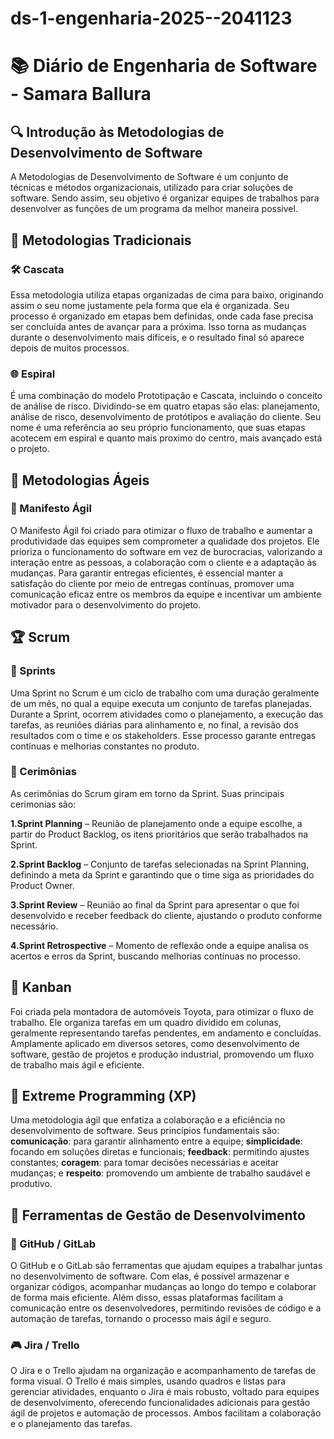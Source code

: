 # ds-1-engenharia-2025--2041123
# 📚 Diário de Engenharia de Software - Samara Ballura

## 🔍 Introdução às Metodologias de Desenvolvimento de Software 
 A Metodologias de Desenvolvimento de Software é um conjunto de técnicas e métodos organizacionais, utilizado para criar soluções de software. Sendo assim, seu objetivo é organizar equipes de trabalhos para desenvolver as funções de um programa da melhor maneira possivel.

## 📖 Metodologias Tradicionais  
### 🛠️ Cascata  
 Essa metodologia utiliza etapas organizadas de cima para baixo, originando assim o seu nome justamente pela forma que ela é organizada. Seu processo é organizado em etapas bem definidas, onde cada fase precisa ser concluída antes de avançar para a próxima. Isso torna as mudanças durante o desenvolvimento mais difíceis, e o resultado final só aparece depois de muitos processos.
 
### 🌐 Espiral  
 É uma combinação do modelo Prototipação e Cascata, incluindo o conceito de análise de risco. Dividindo-se em quatro etapas são elas: planejamento, análise de risco, desenvolvimento de protótipos e avaliação do cliente. Seu nome é uma referência ao seu próprio funcionamento, que suas etapas acotecem em espiral e quanto mais proximo do centro, mais avançado está o projeto.

## 💪 Metodologias Ágeis  
### 📖 Manifesto Ágil  
 O Manifesto Ágil foi criado para otimizar o fluxo de trabalho e aumentar a produtividade das equipes sem comprometer a qualidade dos projetos. Ele prioriza o funcionamento do software em vez de burocracias, valorizando a interação entre as pessoas, a colaboração com o cliente e a adaptação às mudanças. Para garantir entregas eficientes, é essencial manter a satisfação do cliente por meio de entregas contínuas, promover uma comunicação eficaz entre os membros da equipe e incentivar um ambiente motivador para o desenvolvimento do projeto.

## 🏆 Scrum  
### 📅 Sprints  
 Uma Sprint no Scrum é um ciclo de trabalho com uma duração geralmente de um mês, no qual a equipe executa um conjunto de tarefas planejadas. Durante a Sprint, ocorrem atividades como o planejamento, a execução das tarefas, as reuniões diárias para alinhamento e, no final, a revisão dos resultados com o time e os stakeholders. Esse processo garante entregas contínuas e melhorias constantes no produto.
 
### 💬 Cerimônias  
 As cerimônias do Scrum giram em torno da Sprint. Suas principais cerimonias são:
 
 **1.Sprint Planning** – Reunião de planejamento onde a equipe escolhe, a partir do Product Backlog, os itens prioritários que serão trabalhados na Sprint.
 
 **2.Sprint Backlog** – Conjunto de tarefas selecionadas na Sprint Planning, definindo a meta da Sprint e garantindo que o time siga as prioridades do Product Owner.

 **3.Sprint Review** – Reunião ao final da Sprint para apresentar o que foi desenvolvido e receber feedback do cliente, ajustando o produto conforme necessário.
 
 **4.Sprint Retrospective** – Momento de reflexão onde a equipe analisa os acertos e erros da Sprint, buscando melhorias contínuas no processo.

## 🎯 Kanban  
 Foi criada pela montadora de automóveis Toyota, para otimizar o fluxo de trabalho. Ele organiza tarefas em um quadro dividido em colunas, geralmente representando tarefas pendentes, em andamento e concluídas. Amplamente aplicado em diversos setores, como desenvolvimento de software, gestão de projetos e produção industrial, promovendo um fluxo de trabalho mais ágil e eficiente.

## 🚀 Extreme Programming (XP)  
 Uma metodologia ágil que enfatiza a colaboração e a eficiência no desenvolvimento de software. Seus princípios fundamentais são: **comunicação**: para garantir alinhamento entre a equipe; **simplicidade**: focando em soluções diretas e funcionais; **feedback**: permitindo ajustes constantes; **coragem**: para tomar decisões necessárias e aceitar mudanças; e **respeito**: promovendo um ambiente de trabalho saudável e produtivo.

## 🔧 Ferramentas de Gestão de Desenvolvimento  
### 💪 GitHub / GitLab  
 O GitHub e o GitLab são ferramentas que ajudam equipes a trabalhar juntas no desenvolvimento de software. Com elas, é possível armazenar e organizar códigos, acompanhar mudanças ao longo do tempo e colaborar de forma mais eficiente. Além disso, essas plataformas facilitam a comunicação entre os desenvolvedores, permitindo revisões de código e a automação de tarefas, tornando o processo mais ágil e seguro.

### 🎮 Jira / Trello  
 O Jira e o Trello ajudam na organização e acompanhamento de tarefas de forma visual. O Trello é mais simples, usando quadros e listas para gerenciar atividades, enquanto o Jira é mais robusto, voltado para equipes de desenvolvimento, oferecendo funcionalidades adicionais para gestão ágil de projetos e automação de processos. Ambos facilitam a colaboração e o planejamento das tarefas.
